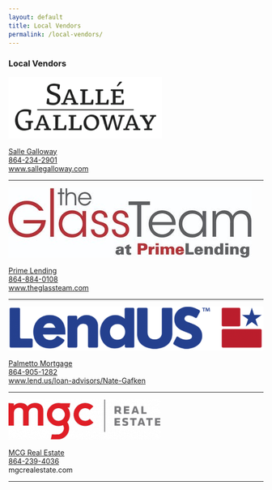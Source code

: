 ```yaml
---
layout: default
title: Local Vendors
permalink: /local-vendors/
---
```

<h3>Local Vendors</h3>

<div class="vendors">
<a href="http://www.sallegalloway.com/" target="_blank"><img src="/img/salle.png" class="vendor-logo"></a>
<p><a href="http://www.sallegalloway.com/" target="_blank">Salle Galloway</a><br>
<a href="tel:1-864-234-2901">864-234-2901</a><br>
<a href="http://www.sallegalloway.com/" target="_blank">www.sallegalloway.com</a></p>
<hr>

<a href="https://www.theglassteam.com/" target="_blank"><img src="/img/glass.jpg" class="vendor-logo"></a>
<p><a href="https://www.theglassteam.com/" target="_blank">Prime Lending</a><br>
<a href="tel:1-864-884-0108">864-884-0108</a><br>
<a href="https://www.theglassteam.com/" target="_blank">www.theglassteam.com</a></p>
<hr>

<a href="https://www.lend.us/loan-advisors/Nate-Gafken/" target="_blank"><img src="/img/lend.png" class="vendor-logo"></a>
<p><a href="https://www.lend.us/loan-advisors/Nate-Gafken/" target="_blank">Palmetto Mortgage</a><br>
<a href="tel:1-864-905-1282">864-905-1282</a><br>
<a href="https://www.lend.us/loan-advisors/Nate-Gafken/" target="_blank">www.lend.us/loan-advisors/Nate-Gafken</a></p>
<hr>

<a href="https://mgcrealestate.com/" target="_blank"><img src="/img/mgc.png" class="vendor-logo"></a>
<p><a href="https://mgcrealestate.com/" target="_blank">MCG Real Estate</a><br>
<a href="tel:1-864-239-4036">864-239-4036</a><br>
<a href="https://mgcrealestate.com/" target="_blank"></a>mgcrealestate.com</p>
<hr>
</div>
